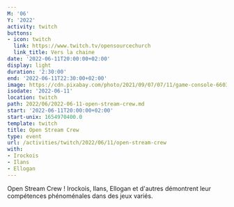 ```yaml
---
M: '06'
Y: '2022'
activity: twitch
buttons:
- icon: twitch
  link: https://www.twitch.tv/opensourcechurch
  link_title: Vers la chaine
date: '2022-06-11T20:00:00+02:00'
display: light
duration: '2:30:00'
end: '2022-06-11T22:30:00+02:00'
image: https://cdn.pixabay.com/photo/2021/09/07/07/11/game-console-6603120_960_720.jpg
isodate: '2022-06-11'
location: twitch
path: 2022/06/2022-06-11-open-stream-crew.md
start: '2022-06-11T20:00:00+02:00'
start-unix: 1654970400.0
template: twitch
title: Open Stream Crew
type: event
url: /activities/twitch/2022/06/11/open-stream-crew
with:
- Irockois
- Ilans
- Ellogan
---
```

Open Stream Crew ! Irockois, Ilans, Ellogan et d'autres démontrent leur compétences phénoménales dans des jeux variés.